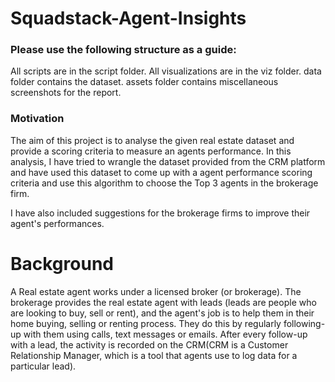 # Squadstack-Agent-Insights

### Please use the following structure as a guide:

All scripts are in the script folder.
All visualizations are in the viz folder.
data folder contains the dataset.
assets folder contains miscellaneous screenshots for the report.

### Motivation

The aim of this project is to analyse the given real estate dataset and provide a scoring criteria to measure an agents performance. In this analysis, I have tried to wrangle the dataset provided from the CRM platform and have used this dataset to come up with a agent performance scoring criteria and use this algorithm to choose the Top 3 agents in the brokerage firm.

I have also included suggestions for the brokerage firms to improve their agent's performances.


# Background

A Real estate agent works under a licensed broker (or brokerage). The brokerage provides the real estate agent with leads (leads are people who are looking to buy, sell or rent), and the agent's job is to help them in their home buying, selling or renting process. They do this by regularly following-up with them using calls, text messages or emails. After every follow-up with a lead, the activity is recorded on the CRM(CRM is a Customer Relationship Manager, which is a tool that agents use to log data for a particular lead).
